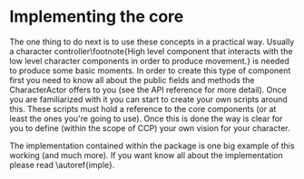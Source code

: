 # Implementing the core

The one thing to do next is to use these concepts in a practical way. Usually a character controller\footnote{High level component that interacts with the low level character components in order to produce movement.} is needed to produce some basic moments. In order to create this type of component first you need to know all about the public fields and methods the CharacterActor offers to you \(see the API reference for more detail\). Once you are familiarized with it you can start to create your own scripts around this. These scripts must hold a reference to the core components \(or at least the ones you're going to use\). Once this is done the way is clear for you to define \(within the scope of CCP\) your own vision for your character.

The implementation contained within the package is one big example of this working \(and much more\). If you want know all about the implementation please read \autoref{imple}.

